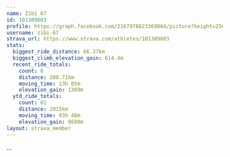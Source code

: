 ```yaml
---
name: Zibi 67
id: 101389603
profile: https://graph.facebook.com/2167978823369064/picture?height=256&width=256
username: zibi-67
strava_url: https://www.strava.com/athletes/101389603
stats:
  biggest_ride_distance: 66.37km
  biggest_climb_elevation_gain: 614.4m
  recent_ride_totals:
    count: 8
    distance: 280.71km
    moving_time: 13h 05m
    elevation_gain: 1369m
  ytd_ride_totals:
    count: 81
    distance: 2015km
    moving_time: 93h 48m
    elevation_gain: 8680m
layout: strava_member
--- 
```

...
